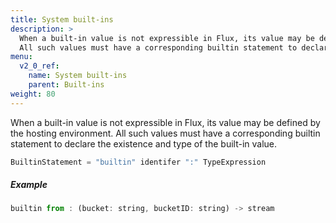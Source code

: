 ```yaml
---
title: System built-ins
description: >
  When a built-in value is not expressible in Flux, its value may be defined by the hosting environment.
  All such values must have a corresponding builtin statement to declare the existence and type of the built-in value.
menu:
  v2_0_ref:
    name: System built-ins
    parent: Built-ins
weight: 80
---
```


When a built-in value is not expressible in Flux, its value may be defined by the hosting environment.
All such values must have a corresponding builtin statement to declare the existence and type of the built-in value.

```js
BuiltinStatement = "builtin" identifer ":" TypeExpression
```

##### Example

```js
builtin from : (bucket: string, bucketID: string) -> stream
```
